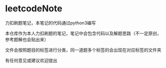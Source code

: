 # leetcodeNote

力扣刷题笔记，本笔记的代码通过python3编写

本仓库作为本人力扣刷题的笔记，笔记中会包含代码以及解题思路（不一定原创，参考题解也会贴出来）

文件会按照题目的标签进行分类，同一道题多个标签的会出现在对应标签的文件夹

有任何意见或建议欢迎提出
